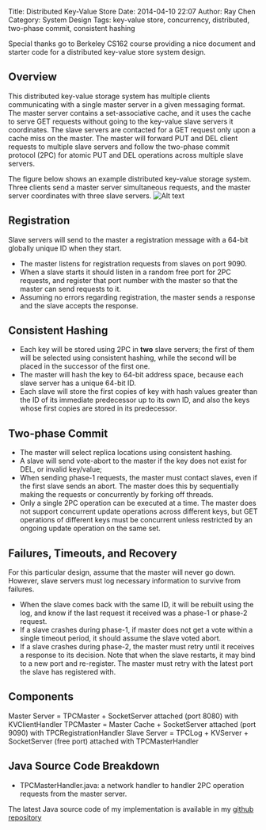Title: Distributed Key-Value Store 
Date: 2014-04-10 22:07
Author: Ray Chen
Category: System Design 
Tags: key-value store, concurrency, distributed, two-phase commit, consistent hashing 

Special thanks go to Berkeley CS162 course providing a nice document and starter code for 
a distributed key-value store system design.

## Overview 

This distributed key-value storage system has multiple clients communicating 
with a single master server in a given messaging format. The master server contains a set-associative 
cache, and it uses the cache to serve GET requests without going to the key-value slave servers it
coordinates. The slave servers are contacted for a GET request only upon a cache miss on the master. 
The master will forward PUT and DEL client requests to multiple slave servers and follow the two-phase 
commit protocol (2PC) for atomic PUT and DEL operations across multiple slave servers.

The figure below shows an example distributed key-value storage system.
Three clients send a master server simultaneous requests, and the master server coordinates with three
slave servers.
![Alt text](http://www.raydevblog.us/images/distributed_kvstore_master.jpeg)

## Registration

Slave servers will send to the master a registration message with a 64-bit globally unique ID 
when they start.

+ The master listens for registration requests from slaves on port 9090.
+ When a slave starts it should listen in a random free port for 2PC requests, and register that port
number with the master so that the master can send requests to it.
+ Assuming no errors regarding registration, the master sends a response and the slave accepts the response.

## Consistent Hashing

+ Each key will be stored using 2PC in __two__ slave servers; the first of them will be selected using
consistent hashing, while the second will be placed in the successor of the first one.
+ The master will hash the key to 64-bit address space, because each slave server has a unique 64-bit ID.
+ Each slave will store the first copies of key with hash values greater than the ID of its immediate
predecessor up to its own ID, and also the keys whose first copies are stored in its predecessor. 

## Two-phase Commit

+ The master will select replica locations using consistent hashing.
+ A slave will send vote-abort to the master if the key does not exist for DEL, or invalid key/value;
+ When sending phase-1 requests, the master must contact slaves, even if the first slave sends an abort. The master
does this by sequentially making the requests or concurrently by forking off threads.
+ Only a single 2PC operation can be executed at a time. The master does not support concurrent update
operations across different keys, but GET operations of different keys must be concurrent unless restricted
by an ongoing update operation on the same set.

## Failures, Timeouts, and Recovery

For this particular design, assume that the master will never go down. However, slave servers must log
necessary information to survive from failures.

+ When the slave comes back with the same ID, it will be rebuilt using the log, and know if the last 
request it received was a phase-1 or phase-2 request.
+ If a slave crashes during phase-1, if master does not get a vote within a single timeout period, it should
assume the slave voted abort.
+ If a slave crashes during phase-2, the master must retry until it receives a response to its decision. 
Note that when the slave restarts, it may bind to a new port and re-register. The master must retry with
the latest port the slave has registered with. 

## Components

Master Server = TPCMaster + SocketServer attached (port 8080) with KVClientHandler
TPCMaster = Master Cache + SocketServer attached (port 9090) with TPCRegistrationHandler
Slave Server = TPCLog + KVServer + SocketServer (free port) attached with TPCMasterHandler

## Java Source Code Breakdown

* TPCMasterHandler.java: a network handler to handler 2PC operation requests from the master server.

The latest Java source code of my implementation is available in my [github repository](https://github.com/garudareiga/computer_system_design/tree/master/distributed_kvstore/src/edu/berkeley/cs162)
